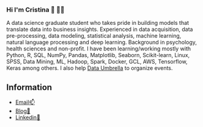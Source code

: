 ### Hi I'm Cristina 👋 :woman_technologist:

A data science graduate student who takes pride in building models that translate data into business insights. Experienced in data acquisition, data pre-processing, data modeling, statistical analysis, machine learning, natural language processing and deep learning. Background in psychology, health sciences and non-profit. I have been learning/working mostly with Python, R, SQL, NumPy, Pandas, Matplotlib, Seaborn, Scikit-learn, Linux, SPSS, Data Mining, ML, Hadoop, Spark, Docker, GCL, AWS, Tensorflow, Keras among others.
I also help [Data Umbrella](https://www.dataumbrella.org/) to organize events.

## Information
- [Email:mailbox:](cristinamulaslopez@gmail.com)   
- [Blog🧾](https://medium.com/@cristinamulaslopez)   
- [Linkedin:briefcase:](http://www.linkedin.com/in/cristina-mulas-00321a167)
<!--
**Cristinamulas/Cristinamulas** is a ✨ _special_ ✨ repository because its `README.md` (this file) appears on your GitHub profile.

Here are some ideas to get you started:

- 🔭 I’m currently working on ...
- 🌱 I’m currently learning ...
- 👯 I’m looking to collaborate on ...
- 🤔 I’m looking for help with ...
- 💬 Ask me about ...
- 📫 How to reach me: cristinamulaslopez@gmail.com
- 😄 Pronouns: ...
- ⚡ Fun fact: ...
-->
